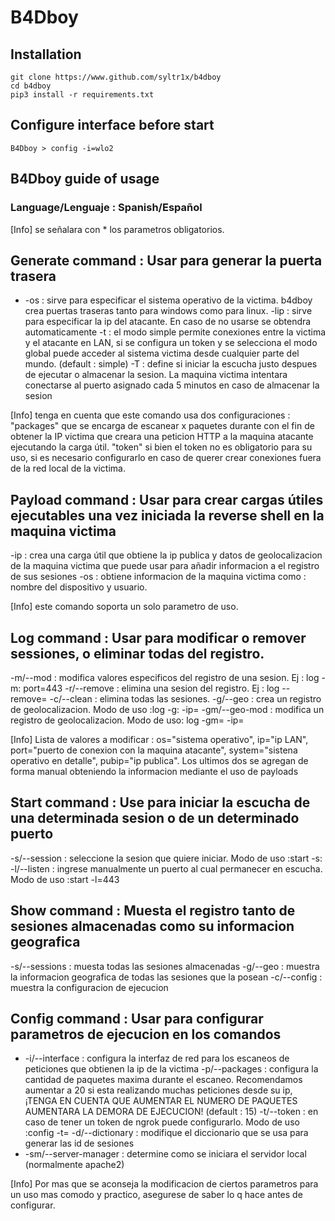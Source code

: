 # B4Dboy

## Installation
```
git clone https://www.github.com/syltr1x/b4dboy
cd b4dboy
pip3 install -r requirements.txt
```
## Configure interface before start
```
B4Dboy > config -i=wlo2
```


## B4Dboy guide of usage

### Language/Lenguaje : Spanish/Español
[Info] se señalara con * los parametros obligatorios.
## Generate command : Usar para generar la puerta trasera
* -os : sirve para especificar el sistema operativo de la victima. b4dboy crea puertas traseras tanto para windows como para linux.
-lip : sirve para especificar la ip del atacante. En caso de no usarse se obtendra automaticamente
-t : el modo simple permite conexiones entre la victima y el atacante en LAN, si se configura un token y se selecciona el modo global puede acceder al sistema victima desde cualquier parte del mundo. (default : simple)
-T : define si iniciar la escucha justo despues de ejecutar o almacenar la sesion. La maquina victima intentara conectarse al puerto asignado cada 5 minutos en caso de almacenar la sesion

[Info] tenga en cuenta que este comando usa dos configuraciones : "packages" que se encarga de escanear x paquetes durante con el fin de obtener la IP victima que creara una peticion HTTP a la maquina atacante ejecutando la carga útil. "token" si bien el token no es obligatorio para su uso, si es necesario configurarlo en caso de querer crear conexiones fuera de la red local de la victima.

## Payload command : Usar para crear cargas útiles ejecutables una vez iniciada la reverse shell en la maquina victima
-ip : crea una carga útil que obtiene la ip publica y datos de geolocalizacion de la maquina victima que puede usar para añadir informacion a el registro de sus sesiones
-os : obtiene informacion de la maquina victima como : nombre del dispositivo y usuario.

[Info] este comando soporta un solo parametro de uso.

## Log command : Usar para modificar o remover sessiones, o eliminar todas del registro.
-m/--mod : modifica valores especificos del registro de una sesion. Ej : log -m:<id> port=443
-r/--remove : elimina una sesion del registro. Ej : log --remove=<id>
-c/--clean : elimina todas las sesiones.
-g/--geo : crea un registro de geolocalizacion. Modo de uso :log -g:<id> -ip=<public ip>
-gm/--geo-mod : modifica un registro de geolocalizacion. Modo de uso: log -gm=<id> -ip=

[Info] Lista de valores a modificar : os="sistema operativo", ip="ip LAN", port="puerto de conexion con la maquina atacante", system="sistena operativo en detalle", pubip="ip publica". Los ultimos dos se agregan de forma manual obteniendo la informacion mediante el uso de payloads

## Start command : Use para iniciar la escucha de una determinada sesion o de un determinado puerto
-s/--session : seleccione la sesion que quiere iniciar. Modo de uso :start -s:<id>
-l/--listen : ingrese manualmente un puerto al cual permanecer en escucha. Modo de uso :start -l=443

## Show command : Muesta el registro tanto de sesiones almacenadas como su informacion geografica
-s/--sessions : muesta todas las sesiones almacenadas
-g/--geo : muestra la informacion geografica de todas las sesiones que la posean
-c/--config : muestra la configuracion de ejecucion

## Config command : Usar para configurar parametros de ejecucion en los comandos
* -i/--interface : configura la interfaz de red para los escaneos de peticiones que obtienen la ip de la victima
-p/--packages : configura la cantidad de paquetes maxima durante el escaneo. Recomendamos aumentar a 20 si esta realizando muchas peticiones desde su ip, ¡TENGA EN CUENTA QUE AUMENTAR EL NUMERO DE PAQUETES AUMENTARA LA DEMORA DE EJECUCION! (default : 15)
-t/--token : en caso de tener un token de ngrok puede configurarlo. Modo de uso :config -t=<token>
-d/--dictionary : modifique el diccionario que se usa para generar las id de sesiones
* -sm/--server-manager : determine como se iniciara el servidor local (normalmente apache2)

[Info] Por mas que se aconseja la modificacion de ciertos parametros para un uso mas comodo y practico, asegurese de saber lo q hace antes de configurar.
